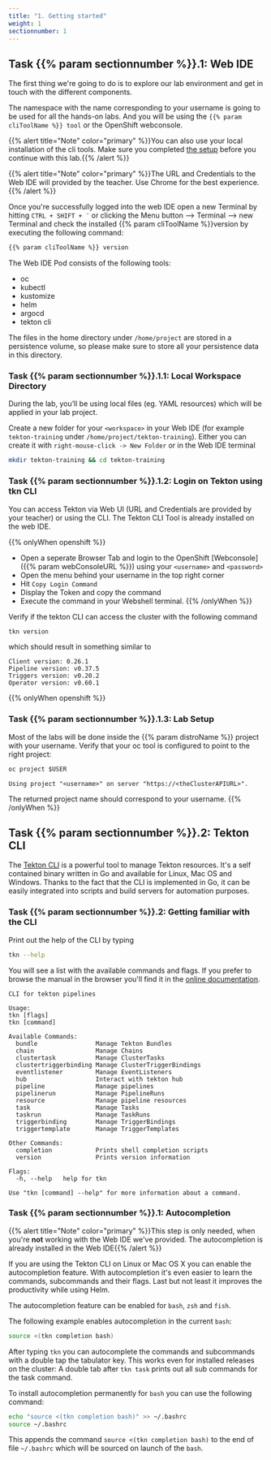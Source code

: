 ```yaml
---
title: "1. Getting started"
weight: 1
sectionnumber: 1
---
```



## Task {{% param sectionnumber %}}.1: Web IDE

The first thing we're going to do is to explore our lab environment and get in touch with the different components.

The namespace with the name corresponding to your username is going to be used for all the hands-on labs. And you will be using the `{{% param cliToolName %}} tool` or the OpenShift webconsole.

{{% alert title="Note" color="primary" %}}You can also use your local installation of the cli tools. Make sure you completed [the setup](../../setup/) before you continue with this lab.{{% /alert %}}

{{% alert title="Note" color="primary" %}}The URL and Credentials to the Web IDE will provided by the teacher. Use Chrome for the best experience.{{% /alert %}}


Once you're successfully logged into the web IDE open a new Terminal by hitting `CTRL + SHIFT + ¨` or clicking the Menu button --> Terminal --> new Terminal and check the installed {{% param cliToolName %}}version by executing the following command:

```bash
{{% param cliToolName %}} version
```

The Web IDE Pod consists of the following tools:

* oc
* kubectl
* kustomize
* helm
* argocd
* tekton cli

The files in the home directory under `/home/project` are stored in a persistence volume, so please make sure to store all your persistence data in this directory.


### Task {{% param sectionnumber %}}.1.1: Local Workspace Directory

During the lab, you’ll be using local files (eg. YAML resources) which will be applied in your lab project.

Create a new folder for your `<workspace>` in your Web IDE  (for example `tekton-training` under `/home/project/tekton-training`). Either you can create it with `right-mouse-click -> New Folder` or in the Web IDE terminal

```bash
mkdir tekton-training && cd tekton-training
```


### Task {{% param sectionnumber %}}.1.2: Login on Tekton using tkn CLI

You can access Tekton via Web UI (URL and Credentials are provided by your teacher) or using the CLI. The Tekton CLI Tool is already installed on the web IDE.

{{% onlyWhen openshift %}}

* Open a seperate Browser Tab and login to the OpenShift [Webconsole]({{% param webConsoleURL %}}) using your `<username>` and `<password>`
* Open the menu behind your username in the top right corner
* Hit `Copy Login Command`
* Display the Token and copy the command
* Execute the command in your Webshell terminal.
{{% /onlyWhen %}}

Verify if the tekton CLI can access the cluster with the following command

```bash
tkn version
```

which should result in something similar to

```
Client version: 0.26.1
Pipeline version: v0.37.5
Triggers version: v0.20.2
Operator version: v0.60.1
```

{{% onlyWhen openshift %}}


### Task {{% param sectionnumber %}}.1.3: Lab Setup


Most of the labs will be done inside the {{% param distroName %}} project with your username. Verify that your oc tool is configured to point to the right project:


```s
oc project $USER
```


```
Using project "<username>" on server "https://<theClusterAPIURL>".
```

The returned project name should correspond to your username.
{{% /onlyWhen  %}}


## Task {{% param sectionnumber %}}.2: Tekton CLI

The [Tekton CLI](https://tekton.dev/docs/cli/#installation) is a powerful tool to manage Tekton resources. It's a self contained binary written in Go and available for Linux, Mac OS and Windows. Thanks to the fact that the CLI is implemented in Go, it can be easily integrated into scripts and build servers for automation purposes.


### Task {{% param sectionnumber %}}.2: Getting familiar with the CLI

Print out the help of the CLI by typing

```bash
tkn --help
```

You will see a list with the available commands and flags. If you prefer to browse the manual in the browser you'll find it in the [online documentation](https://tekton.dev/docs/cli/).

```
CLI for tekton pipelines

Usage:
tkn [flags]
tkn [command]

Available Commands:
  bundle                Manage Tekton Bundles
  chain                 Manage Chains
  clustertask           Manage ClusterTasks
  clustertriggerbinding Manage ClusterTriggerBindings
  eventlistener         Manage EventListeners
  hub                   Interact with tekton hub
  pipeline              Manage pipelines
  pipelinerun           Manage PipelineRuns
  resource              Manage pipeline resources
  task                  Manage Tasks
  taskrun               Manage TaskRuns
  triggerbinding        Manage TriggerBindings
  triggertemplate       Manage TriggerTemplates

Other Commands:
  completion            Prints shell completion scripts
  version               Prints version information

Flags:
  -h, --help   help for tkn

Use "tkn [command] --help" for more information about a command.
```


### Task {{% param sectionnumber %}}.1: Autocompletion

{{% alert title="Note" color="primary" %}}This step is only needed, when you're **not** working with the Web IDE we've provided. The autocompletion is already installed in the Web IDE{{% /alert %}}

If you are using the Tekton CLI on Linux or Mac OS X you can enable the autocompletion feature. With autocompletion it's even easier to learn the commands, subcommands and their flags. Last but not least it improves the productivity while using Helm.

The autocompletion feature can be enabled for `bash`, `zsh` and `fish`.

The following example enables autocompletion in the current `bash`:

```bash
source <(tkn completion bash)
```

After typing `tkn` you can autocomplete the commands and subcommands with a double tap the tabulator key. This works even for installed releases on the cluster: A double tab after `tkn task` prints out all sub commands for the task command.

To install autocompletion permanently for `bash` you can use the following command:

```bash
echo "source <(tkn completion bash)" >> ~/.bashrc
source ~/.bashrc
```

This appends the command `source <(tkn completion bash)` to the end of file `~/.bashrc` which will be sourced on launch of the `bash`.

